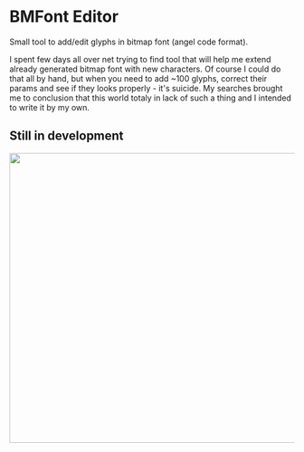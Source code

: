 # BMFont Editor

Small tool to add/edit glyphs in bitmap font (angel code format).


I spent few days all over net trying to find tool that will help me extend already generated bitmap font with new characters.
Of course I could do that all by hand, but when you need to add ~100 glyphs, correct their params and see if they looks properly - it's suicide.
My searches brought me to conclusion that this world totaly in lack of such a thing and I intended to write it by my own.

## Still in development

<img src="http://i.imgur.com/SN9ZNXR.png" width="512">
